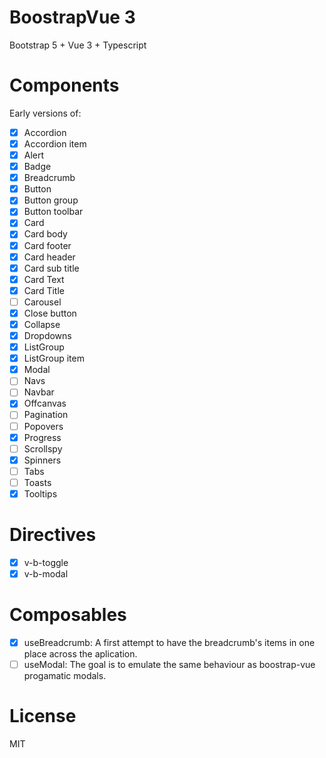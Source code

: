 # BoostrapVue 3

Bootstrap 5 + Vue 3 + Typescript

# Components

Early versions of:

- [x] Accordion
- [x] Accordion item
- [x] Alert
- [x] Badge
- [x] Breadcrumb
- [x] Button
- [x] Button group
- [x] Button toolbar
- [x] Card
- [x] Card body
- [x] Card footer
- [x] Card header
- [x] Card sub title
- [x] Card Text
- [x] Card Title
- [ ] Carousel
- [x] Close button
- [x] Collapse
- [x] Dropdowns
- [x] ListGroup
- [x] ListGroup item
- [x] Modal
- [ ] Navs
- [ ] Navbar
- [x] Offcanvas
- [ ] Pagination
- [ ] Popovers
- [x] Progress
- [ ] Scrollspy
- [x] Spinners
- [ ] Tabs
- [ ] Toasts
- [x] Tooltips

# Directives

- [x] v-b-toggle
- [x] v-b-modal

# Composables

- [x] useBreadcrumb: A first attempt to have the breadcrumb's items in one place across the aplication.
- [ ] useModal: The goal is to emulate the same behaviour as boostrap-vue progamatic modals.

# License

MIT
